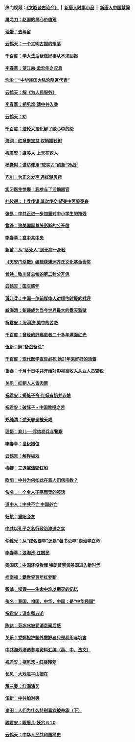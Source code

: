 #### 热门视频：[《文昭谈古论今》](https://github.com/gfw-breaker/wenzhao/blob/master/README.md?t=10170334) &nbsp;|&nbsp; [新唐人时事小品](https://github.com/gfw-breaker/ntdtv-comedy/blob/master/README.md?t=10170334) &nbsp;|&nbsp; [新唐人中国禁闻](https://github.com/gfw-breaker/ntdtv-news/blob/master/README.md?t=10170334)

#### [屠龙刀：赵国的黑心价值覌](../pages/nsc993/n10786800.md?t=10170334) 

#### [理悟：去与留](../pages/nsc993/n10786798.md?t=10170334) 

#### [云鹤天：一个文明古国的堕落](../pages/nsc993/n10786791.md?t=10170334) 

#### [千百度：学大法后我做好事从不求回报](../pages/nsc993/n10786688.md?t=10170334) 

#### [李春草：望江南‧孟宏伟之叹息](../pages/nsc993/n10786183.md?t=10170334) 

#### [洗尘：“中华民国大陆沦陷区代表”](../pages/nsc993/n10786166.md?t=10170334) 

#### [云鹤天：解《为人民服务》](../pages/nsc993/n10786176.md?t=10170334) 

#### [李春草：相见欢‧请中共入瓮](../pages/nsc993/n10785067.md?t=10170334) 

#### [云鹤天：劝](../pages/nsc993/n10785051.md?t=10170334) 

#### [千百度：法轮大法化解了她心中的怨](../pages/nsc993/n10783905.md?t=10170334) 

#### [海网：红章聚宝盆 权柄摇钱树](../pages/nsc993/n10783866.md?t=10170334) 

#### [祝君安：虞美人‧上天在救人](../pages/nsc993/n10783846.md?t=10170334) 

#### [杨逢时：谨防使用“软实力”的新“冷战”](../pages/nsc993/n10783795.md?t=10170334) 

#### [亢川：为正义发声 遇红潮母悲](../pages/nsc993/n10783768.md?t=10170334) 

#### [实习医生惊爆：我参与了活摘器官](../pages/nsc993/n10782508.md?t=10170334) 

#### [杜彼得：上兵伐谋 其次伐交 望美中否极泰来](../pages/nsc993/n10782571.md?t=10170334) 

#### [张易：中共正进一步加重对中小学生的摧残](../pages/nsc993/n10781866.md?t=10170334) 

#### [曾铮：致美国副总统彭斯的公开信](../pages/nsc993/n10779942.md?t=10170334) 

#### [李春草：哀中共中央](../pages/nsc993/n10778921.md?t=10170334) 

#### [新苗：从“活死人”到无病一身轻](../pages/nsc993/n10778538.md?t=10170334) 

#### [《天安门杀戮》编辑获澳洲齐氏文化基金会奖](../pages/nsc993/n10777219.md?t=10170334) 

#### [曾铮：致川普总统的第二封公开信](../pages/nsc993/n10777329.md?t=10170334) 

#### [云鹤天：国庆感怀](../pages/nsc993/n10775823.md?t=10170334) 

#### [贺江兵：中国一位前媒体人对纽约时报的批评](../pages/nsc993/n10776626.md?t=10170334) 

#### [臧海清：新疆成为当今世界最大的露天监狱](../pages/nsc993/n10775817.md?t=10170334) 

#### [祝君安：浣溪沙‧美中的苦恋](../pages/nsc993/n10775813.md?t=10170334) 

#### [千百度：曾经的肝癌患者二十多年满面红光](../pages/nsc993/n10775728.md?t=10170334) 

#### [伍新：解“备战备荒”](../pages/nsc993/n10773928.md?t=10170334) 

#### [千百度：现代医学宣告必死 她21年来好好的活着](../pages/nsc993/n10773703.md?t=10170334) 

#### [鲁泰：十月十日中共开始对影视高收入从业人员查税](../pages/nsc993/n10773444.md?t=10170334) 

#### [关乐：红朝人人皆肉票](../pages/nsc993/n10773429.md?t=10170334) 

#### [祝君安：捣练子令‧红妖有奶并非娘](../pages/nsc993/n10773412.md?t=10170334) 

#### [祝君安：破阵子 • 中国教授之苦](../pages/nsc993/n10772347.md?t=10170334) 

#### [郑纯清：逆天邪恶被天戏](../pages/nsc993/n10772339.md?t=10170334) 

#### [理悟：弃儿──写给老兵与警察](../pages/nsc993/n10772337.md?t=10170334) 

#### [李春草：世纪错位](../pages/nsc993/n10768198.md?t=10170334) 

#### [云鹤天：解样板戏](../pages/nsc993/n10768193.md?t=10170334) 

#### [梅绽：三退摧涛毁红船](../pages/nsc993/n10768163.md?t=10170334) 

#### [欧阳：中共为何如此在意人们信宗教？](../pages/nsc993/n10768144.md?t=10170334) 

#### [佚名：一个令人不寒而栗的笑话](../pages/nsc993/n10768061.md?t=10170334) 

#### [道中人：中共不亡 中国必亡](../pages/nsc993/n10768017.md?t=10170334) 

#### [归航：重阳会友](../pages/nsc993/n10767544.md?t=10170334) 

#### [中共以孔子之名行政治渗透之实](../pages/nsc993/n10767697.md?t=10170334) 

#### [仲维光：从“成名要早”还是“著书忌早”谈治学立命](../pages/nsc993/n10767650.md?t=10170334) 

#### [李春草：浪淘沙‧江贼民](../pages/nsc993/n10767480.md?t=10170334) 

#### [张国庆：中国还没看懂 特朗普带领美国进入新时代](../pages/nsc993/n10764224.md?t=10170334) 

#### [桂南福：霸世界百年红梦断](../pages/nsc993/n10762380.md?t=10170334) 

#### [智诚：知青——生命中难以磨灭的记忆](../pages/nsc993/n10762372.md?t=10170334) 

#### [佚名：我国，祖国，中华，中国：是“中华民国”](../pages/nsc993/n10762366.md?t=10170334) 

#### [祝君安：温水煮五毛](../pages/nsc993/n10762362.md?t=10170334) 

#### [陈达：范冰冰被罚消息闻后感](../pages/nsc993/n10760142.md?t=10170334) 

#### [关乐：党妈袒护国外撒野者只是利用与坑害](../pages/nsc993/n10760019.md?t=10170334) 

#### [中共海外渗透参考资料汇编（英、中、法文）](../pages/nsc993/n10756055.md?t=10170334) 

#### [祝君安：相见欢  •  红楼残梦](../pages/nsc993/n10757542.md?t=10170334) 

#### [长风：大戏进平山姆在](../pages/nsc993/n10757155.md?t=10170334) 

#### [蒋三秦：红潮演艺](../pages/nsc993/n10756736.md?t=10170334) 

#### [伍新：中共怕对等](../pages/nsc993/n10754812.md?t=10170334) 

#### [谢田：人们为什么特别喜欢被奉承（下）](../pages/nsc993/n10755072.md?t=10170334) 

#### [祋君安：眼眉儿‧妖穴 6 1 0](../pages/nsc993/n10754802.md?t=10170334) 

#### [云鹤天：中华人民共和国简史](../pages/nsc993/n10753546.md?t=10170334) 

